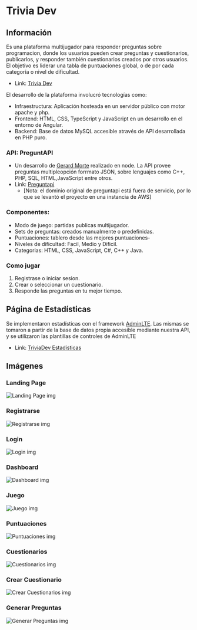 # Trivia Dev

## Información
Es una plataforma multijugador para responder preguntas sobre programacion, donde los usuarios pueden crear preguntas y cuestionarios, publicarlos, y responder también cuestionarios creados por otros usuarios. El objetivo es liderar una tabla de puntuaciones global, o de por cada categoría o nivel de dificultad.

- Link: [Trivia Dev](https://triviadev.site)

El desarrollo de la plataforma involucró tecnologías como:
- Infraestructura: Aplicación hosteada en un servidor público con motor apache y php.
- Frontend: HTML, CSS, TypeScript y JavaScript en un desarrollo en el entorno de Angular.
- Backend: Base de datos MySQL accesible através de API desarrollada en PHP puro.

### API: PreguntAPI
- Un desarrollo de [Gerard Morte](https://github.com/gerardmorte/preguntapi) realizado en node. La API provee preguntas multipleopción forrmato JSON, sobre lenguajes como C++, PHP, SQL, HTML,JavaScript entre otros.
- Link: [Preguntapi](https://alfabuenamaravilla.online)
  - [Nota: el dominio original de preguntapi está fuera de servicio, por lo que se levantó el proyecto en una instancia de AWS]

### Componentes:

 -  Modo de juego: partidas publicas multijugador.
 -  Sets de preguntas: creados manualmente o predefinidas.
 -  Puntuaciones: tablero desde las mejores puntuaciones-
 -  Niveles de dificultad: Facil, Medio y Dificil.
 -  Categorias: HTML, CSS, JavaScript, C#, C++ y Java.
   
### Como jugar

1. Registrase o iniciar sesion.
2. Crear o seleccionar un cuestionario.
3. Responde las preguntas en tu mejor tiempo.

## Página de Estadísticas
Se implementaron estadísticas con el framework [AdminLTE](https://adminlte.io/). Las mismas se tomaron a partir de la base de datos propia accesible mediante nuestra API, y se utilizaron las plantillas de controles de AdminLTE
- Link: [TriviaDev Estadísticas](https://triviadev.site/Estadisticas)

## Imágenes
### Landing Page
![Landing Page img](frontend/img/landing.png)

### Registrarse
![Registrarse img](frontend/img/register.png)

### Login
![Login img](frontend/img/login.png)

### Dashboard
![Dashboard img](frontend/img/dashboard.png)

### Juego
![Juego img](frontend/img/game.png)

### Puntuaciones
![Puntuaciones img](frontend/img/scores.png)

### Cuestionarios
![Cuestionarios img](frontend/img/questionnaires.png)

### Crear Cuestionario
![Crear Cuestionarios img](frontend/img/create_questionnaire.png)

### Generar Preguntas
![Generar Preguntas img](frontend/img/generate_questions.png)


